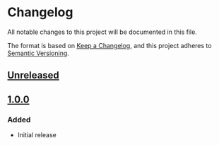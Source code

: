 # Changelog
All notable changes to this project will be documented in this file.

The format is based on [Keep a Changelog](https://keepachangelog.com/en/1.0.0/),
and this project adheres to [Semantic Versioning](https://semver.org/spec/v2.0.0.html).

## [Unreleased]

## [1.0.0]
### Added
- Initial release

[Unreleased]: https://github.com/MetaMask/abi-utils/compare/v1.0.0...HEAD
[1.0.0]: https://github.com/MetaMask/abi-utils/releases/tag/v1.0.0
